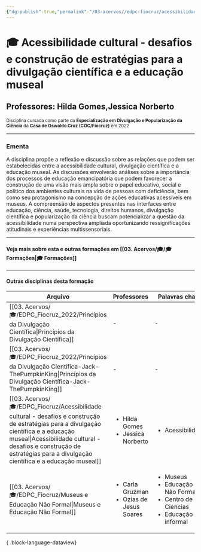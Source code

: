 ```yaml
---
{"dg-publish":true,"permalink":"/03-acervos//edpc-fiocruz/acessibilidade-cultural-desafios-e-construcao-de-estrategias-para-a-divulgacao-cientifica-e-a-educacao-museal/","tags":["🧠️/🎓/EDPC2022"],"created":"2023-06-04T20:09:28.617-03:00","updated":"2023-06-04T20:16:19.714-03:00"}
---
```



# 🎓 Acessibilidade cultural - desafios e construção de estratégias para a divulgação científica e a educação museal
## Professores: Hilda Gomes,Jessica Norberto 
<small> Disciplina cursada como parte da **Especialização em Divulgação e Popularização da Ciência** da **Casa de Oswaldo Cruz (COC/Fiocruz)** em 2022 </small>

***


### Ementa
A disciplina propõe a reflexão e discussão sobre as relações que podem ser estabelecidas entre a acessibilidade cultural, divulgação científica e a educação museal. As discussões envolverão análises sobre a importância dos processos de educação emancipatória que podem favorecer a construção de uma visão mais ampla sobre o papel educativo, social e político dos ambientes culturais na vida de pessoas com deficiência, bem como seu protagonismo na concepção de ações educativas acessíveis em museus. A compreensão de aspectos presentes nas interfaces entre educação, ciência, saúde, tecnologia, direitos humanos, divulgação científica e popularização da ciência buscam potencializar a questão da acessibilidade numa perspectiva ampliada oportunizando ressignificações atitudinais e experiências multissensoriais.



***
#### Veja mais sobre esta e outras formações em [[03. Acervos/🎓/🎓 Formações\|🎓 Formações]]
***
#### Outras disciplinas desta formação

| Arquivo                                                                                                                                                                                                                                                             | Professores                                                   | Palavras chave                                                                                            |
| ------------------------------------------------------------------------------------------------------------------------------------------------------------------------------------------------------------------------------------------------------------------- | ------------------------------------------------------------- | --------------------------------------------------------------------------------------------------------- |
| [[03. Acervos/🎓/EDPC_Fiocruz_2022/Princípios da Divulgação Científica\|Princípios da Divulgação Científica]]                                                                                                                                                    | \-                                                            | \-                                                                                                        |
| [[03. Acervos/🎓/EDPC_Fiocruz_2022/Princípios da Divulgação Científica-Jack-ThePumpkinKing\|Princípios da Divulgação Científica-Jack-ThePumpkinKing]]                                                                                                            | \-                                                            | \-                                                                                                        |
| [[03. Acervos/🎓/EDPC_Fiocruz/Acessibilidade cultural - desafios e construção de estratégias para a divulgação científica e a educação museal\|Acessibilidade cultural - desafios e construção de estratégias para a divulgação científica e a educação museal]] | <ul><li>Hilda Gomes</li><li>Jessica Norberto</li></ul>        | <ul><li>Acessibilidade</li></ul>                                                                          |
| [[03. Acervos/🎓/EDPC_Fiocruz/Museus e Educação Não Formal\|Museus e Educação Não Formal]]                                                                                                                                                                       | <ul><li>Carla Gruzman</li><li>Ozias de Jesus Soares</li></ul> | <ul><li>Museus</li><li>Educação Não Formal</li><li>Centro de Ciencias</li><li>Educação informal</li></ul> |

{ .block-language-dataview}

